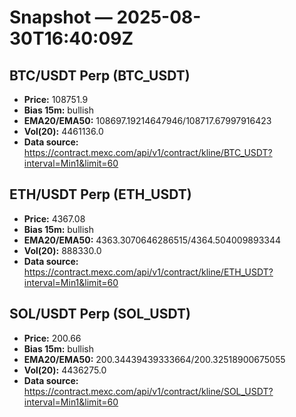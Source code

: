 # Snapshot — 2025-08-30T16:40:09Z

## BTC/USDT Perp (BTC_USDT)
- **Price:** 108751.9
- **Bias 15m:** bullish
- **EMA20/EMA50:** 108697.19214647946/108717.67997916423
- **Vol(20):** 4461136.0
- **Data source:** https://contract.mexc.com/api/v1/contract/kline/BTC_USDT?interval=Min1&limit=60

## ETH/USDT Perp (ETH_USDT)
- **Price:** 4367.08
- **Bias 15m:** bullish
- **EMA20/EMA50:** 4363.3070646286515/4364.504009893344
- **Vol(20):** 888330.0
- **Data source:** https://contract.mexc.com/api/v1/contract/kline/ETH_USDT?interval=Min1&limit=60

## SOL/USDT Perp (SOL_USDT)
- **Price:** 200.66
- **Bias 15m:** bullish
- **EMA20/EMA50:** 200.34439439333664/200.32518900675055
- **Vol(20):** 4436275.0
- **Data source:** https://contract.mexc.com/api/v1/contract/kline/SOL_USDT?interval=Min1&limit=60
